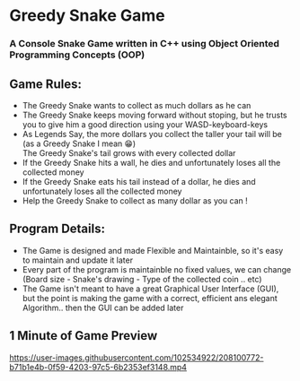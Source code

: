 # Greedy Snake Game
 
### A Console Snake Game written in C++ using Object Oriented Programming Concepts (OOP)

## Game Rules:
* The Greedy Snake wants to collect as much dollars as he can
* The Greedy Snake keeps moving forward without stoping, but he trusts you to give him a good direction using your WASD-keyboard-keys
* As Legends Say, the more dollars you collect the taller your tail will be (as a Greedy Snake I mean 😁)  
The Greedy Snake's tail grows with every collected dollar
* If the Greedy Snake hits a wall, he dies and unfortunately loses all the collected money
* If the Greedy Snake eats his tail instead of a dollar, he dies and unfortunately loses all the collected money
* Help the Greedy Snake to collect as many dollar as you can !

## Program Details:
* The Game is designed and made Flexible and Maintainble, so it's easy to maintain and update it later
* Every part of the program is maintainble no fixed values, we can change (Board size - Snake's drawing - Type of the collected coin .. etc) 
* The Game isn't meant to have a great Graphical User Interface (GUI), but the point is making the game with a correct, efficient ans elegant Algorithm.. then the GUI can be added later 

## 1 Minute of Game Preview

https://user-images.githubusercontent.com/102534922/208100772-b71b1e4b-0f59-4203-97c5-6b2353ef3148.mp4


